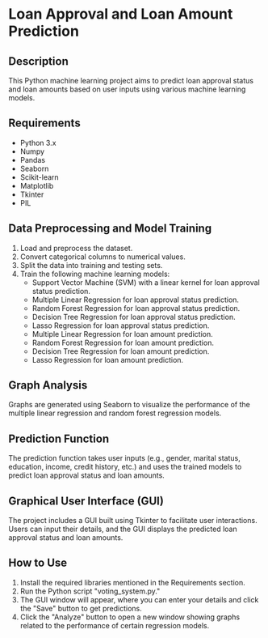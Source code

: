 # Loan Approval and Loan Amount Prediction

## Description

This Python machine learning project aims to predict loan approval status and loan amounts based on user inputs using various machine learning models.

## Requirements

- Python 3.x
- Numpy
- Pandas
- Seaborn
- Scikit-learn
- Matplotlib
- Tkinter
- PIL

## Data Preprocessing and Model Training

1. Load and preprocess the dataset.
2. Convert categorical columns to numerical values.
3. Split the data into training and testing sets.
4. Train the following machine learning models:
   - Support Vector Machine (SVM) with a linear kernel for loan approval status prediction.
   - Multiple Linear Regression for loan approval status prediction.
   - Random Forest Regression for loan approval status prediction.
   - Decision Tree Regression for loan approval status prediction.
   - Lasso Regression for loan approval status prediction.
   - Multiple Linear Regression for loan amount prediction.
   - Random Forest Regression for loan amount prediction.
   - Decision Tree Regression for loan amount prediction.
   - Lasso Regression for loan amount prediction.

## Graph Analysis

Graphs are generated using Seaborn to visualize the performance of the multiple linear regression and random forest regression models.

## Prediction Function

The prediction function takes user inputs (e.g., gender, marital status, education, income, credit history, etc.) and uses the trained models to predict loan approval status and loan amounts.

## Graphical User Interface (GUI)

The project includes a GUI built using Tkinter to facilitate user interactions. Users can input their details, and the GUI displays the predicted loan approval status and loan amounts.

## How to Use

1. Install the required libraries mentioned in the Requirements section.
2. Run the Python script "voting_system.py."
3. The GUI window will appear, where you can enter your details and click the "Save" button to get predictions.
4. Click the "Analyze" button to open a new window showing graphs related to the performance of certain regression models.



